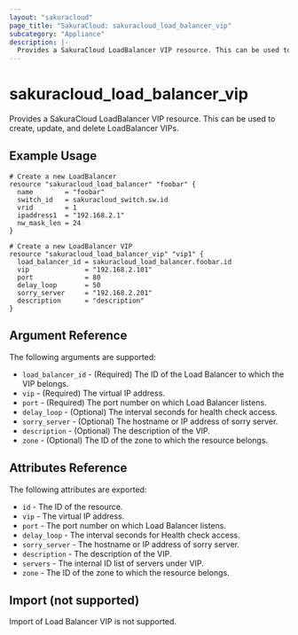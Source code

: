 ```yaml
---
layout: "sakuracloud"
page_title: "SakuraCloud: sakuracloud_load_balancer_vip"
subcategory: "Appliance"
description: |-
  Provides a SakuraCloud LoadBalancer VIP resource. This can be used to create, update, and delete LoadBalancer VIPs.
---
```


# sakuracloud\_load\_balancer\_vip

Provides a SakuraCloud LoadBalancer VIP resource. This can be used to create, update, and delete LoadBalancer VIPs.

## Example Usage

```hcl
# Create a new LoadBalancer
resource "sakuracloud_load_balancer" "foobar" {
  name        = "foobar"
  switch_id   = sakuracloud_switch.sw.id
  vrid        = 1
  ipaddress1  = "192.168.2.1"
  nw_mask_len = 24
}

# Create a new LoadBalancer VIP
resource "sakuracloud_load_balancer_vip" "vip1" {
  load_balancer_id = sakuracloud_load_balancer.foobar.id
  vip              = "192.168.2.101"
  port             = 80
  delay_loop       = 50
  sorry_server     = "192.168.2.201"
  description      = "description"
}
```

## Argument Reference

The following arguments are supported:

* `load_balancer_id` - (Required) The ID of the Load Balancer to which the VIP belongs.
* `vip` - (Required) The virtual IP address.
* `port` - (Required) The port number on which Load Balancer listens.
* `delay_loop` - (Optional) The interval seconds for health check access.
* `sorry_server` - (Optional) The hostname or IP address of sorry server.
* `description` - (Optional) The description of the VIP.
* `zone` - (Optional) The ID of the zone to which the resource belongs.

## Attributes Reference

The following attributes are exported:

* `id` - The ID of the resource.
* `vip` - The virtual IP address.
* `port` - The port number on which Load Balancer listens.
* `delay_loop` - The interval seconds for Health check access.
* `sorry_server` - The hostname or IP address of sorry server.
* `description` - The description of the VIP.
* `servers` - The internal ID list of servers under VIP.
* `zone` - The ID of the zone to which the resource belongs.


## Import (not supported)

Import of Load Balancer VIP is not supported.

